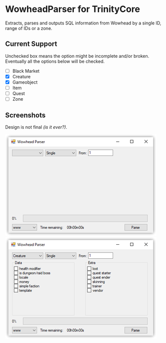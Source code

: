 # WowheadParser for TrinityCore
Extracts, parses and outputs SQL information from Wowhead by a single ID, range of IDs or a zone.

## Current Support
Unchecked box means the option might be incomplete and/or broken. Eventually all the options below will be checked.

- [ ] Black Market
- [x] Creature
- [x] Gameobject
- [ ] Item
- [ ] Quest
- [ ] Zone

## Screenshots
Design is not final *(is it ever?)*.

![Main Window](https://github.com/DJScias/WowheadParser/blob/master/imgs/main.png?raw=true)
![Creature Window](https://github.com/DJScias/WowheadParser/blob/master/imgs/creature.png?raw=true)

